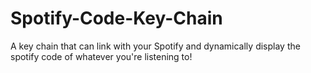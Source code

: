 # Spotify-Code-Key-Chain
A key chain that can link with your Spotify and dynamically display the spotify code of whatever you're listening to!
